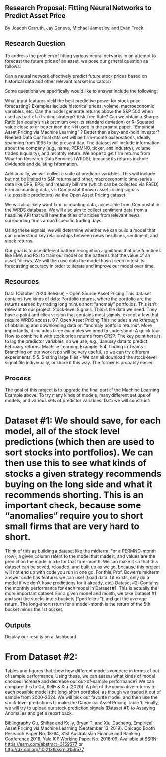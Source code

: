 ## Research Proposal: Fitting Neural Networks to Predict Asset Price
By Joseph Carruth, Jay Geneve, Michael Jamesley, and Evan Trock
## Research Question
To address the problem of fitting various neural networks in an attempt to forecast the future price of an asset, we pose our general question as follows:

Can a neural network effectively predict future stock prices based on historical data and other relevant market indicators?

Some questions we specifically would like to answer include the following:

What input features yield the best predictive power for stock price forecasting?
Examples include historical prices, volume, macroeconomic variables, etc.
Can the model generate returns above the S&P 500 when used as part of a trading strategy? Risk-free Rate?
Can we obtain a Sharpe Ratio (an equity’s risk premium over its standard deviation) or R-Squared value close to or better than the NN used in the prompt paper, "Empirical Asset Pricing via Machine Learning" ? Better than a buy-and-hold investor? 
Needed Data
Our final data set will be firm-month observations, ideally spanning from 1995 to the present day. The dataset will include information about the company (e.g., name, PERMNO, ticker, and industry), volume traded (liquidity), and monthly return. We hope to get firm returns from Wharton Research Data Services (WRDS), because its returns include dividends and delisting information.

Additionally, we will collect a suite of predictor variables. This will include but not be limited to
S&P returns and other, macroeconomic time-series data like DPS, EPS, and treasury bill rate (which can be collected via FRED)
Firm accounting data, via Compustat 
Known asset pricing signals (i.e.possible predictors) via the Open Asset Pricing dataset

We will also likely want firm accounting data, accessible from Compustat in the WRDS database. We will also aim to collect sentiment data from a headline API that will have the titles of articles from relevant news surrounding firms around specific trading days. 

Using these signals, we will determine whether we can build a model that can understand key relationships between news headlines, sentiment, and stock returns. 

Our goal is to use different pattern recognition algorithms that use functions like EMA and RSI to train our model on the patterns that the value of an asset follows. We will then use data the model hasn’t seen to test its forecasting accuracy in order to iterate and improve our model over time. 

## Resources
Data (October 2024 Release) – Open Source Asset Pricing This dataset contains two kinds of data: 
Portfolio returns, where the portfolio are the returns earned by trading long minus short “anomaly” portfolios. This isn’t relevant to our project.
Stock-level Signals. This is the data we need. They have a point and click version that contains most signals, except a few that require WRDS access.
9.7. Open Asset Pricing This includes a walkthrough of obtaining and downloading data on “anomaly portfolio returns”. More importantly, it includes three examples we need to understand:
A quick tour
How to combine it with stock price returns from CRSP. The key point here is to lag the predictor variables, so we use, e.g., January data to predict February returns.
Machine Learning Example. 
5.4. Coding in Teams - Branching on our work repo will be very useful, so we can try different experiments. 
5.5. Sharing large files - We can all download the stock-level signal file individually, or share it this way. The former is probably easier. 


## Process
The goal of this project is to upgrade the final part of the Machine Learning Example above: To try many kinds of models, many different set ups of models, and various sets of predictor variables.
Data we will construct:


# Dataset #1: We should save, for each model, all of the stock level predictions (which then are used to sort stocks into portfolios). We can then use this to see what kinds of stocks a given strategy recommends buying on the long side and what it recommends shorting. This is an important check, because some “anomalies” require you to short small firms that are very hard to short.
Think of this as building a dataset like the midterm. For a PERMNO-month (row), a given column refers to the model that made it, and values are the prediction the model made for that firm-month. We can make it so that this dataset can be saved, reloaded, and built up as we go, because this project will not end up with code you run in one go. For this, Prof. Bowen’s midterm answer code has features we can use! (Load data if it exists, only do a model if we don’t have predictions for it already, etc.)
Dataset #2: Contains the monthly performance for each model in Dataset #1. This is actually the more important dataset.
For a given model and month, we take Dataset #1 and sort the stocks into 5 buckets (“portfolios “), and get the average return. The long-short return for a model-month is the return of the 5th bucket minus the 1st bucket.


## Outputs
Display our results on a dashboard

# From Dataset #2:
Tables and figures that show how different models compare in terms of out of sample performance. 
Using these, we can assess what kinds of model choices increase and decrease our out-of-sample performance? We can compare this to Gu, Kelly & Xiu (2020). 
A plot of the cumulative returns to each possible model (the long-short portfolio), as though we traded it out of sample from 2000-2024.
We will pick our favorite model, and then use the stock-level predictions to make the Canonical Asset Pricing Table 1. 
Finally, we will try to upload our stock prediction signals (Dataset #1) to Assaying Anomalies and get a report back. 



Bibliography
Gu, Shihao and Kelly, Bryan T. and Xiu, Dacheng, Empirical Asset Pricing via Machine Learning (September 13, 2019). Chicago Booth Research Paper No. 18-04, 31st Australasian Finance and Banking Conference 2018, Yale ICF Working Paper No. 2018-09, Available at SSRN: https://ssrn.com/abstract=3159577 or http://dx.doi.org/10.2139/ssrn.3159577
